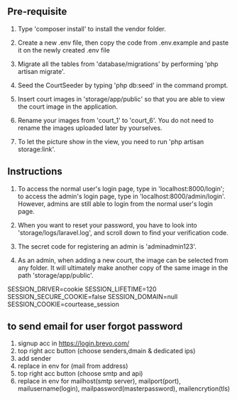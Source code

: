 ## Pre-requisite
1. Type 'composer install' to install the vendor folder.

2. Create a new .env file, then copy the code from .env.example and paste it on the newly created .env file

3. Migrate all the tables from 'database/migrations' by performing 'php artisan migrate'.

4. Seed the CourtSeeder by typing 'php db:seed' in the command prompt.

5. Insert court images in 'storage/app/public' so that you are able to view the court image in the application.

6. Rename your images from 'court_1' to 'court_6'. You do not need to rename the images uploaded later by yourselves.

7. To let the picture show in the view, you need to run 'php artisan storage:link'.

## Instructions
1. To access the normal user's login page, type in 'localhost:8000/login'; to access the admin's login page, type in 'localhost:8000/admin/login'.
However, admins are still able to login from the normal user's login page.

2. When you want to reset your password, you have to look into 'storage/logs/laravel.log', and scroll down to find your verification code.

3. The secret code for registering an admin is 'adminadmin123'.

4. As an admin, when adding a new court, the image can be selected from any folder.
It will ultimately make another copy of the same image in the path 'storage/app/public'.


SESSION_DRIVER=cookie
SESSION_LIFETIME=120
SESSION_SECURE_COOKIE=false
SESSION_DOMAIN=null
SESSION_COOKIE=courtease_session


## to send email for user forgot password
1. signup acc in https://login.brevo.com/
2. top right acc button (choose senders,dmain & dedicated ips)
3. add sender
4. replace in env for (mail from address)
5. top right acc button (choose smtp and api)
6. replace in env for mailhost(smtp server), mailport(port), mailusername(login), mailpassword(masterpassword), mailencrytion(tls)


